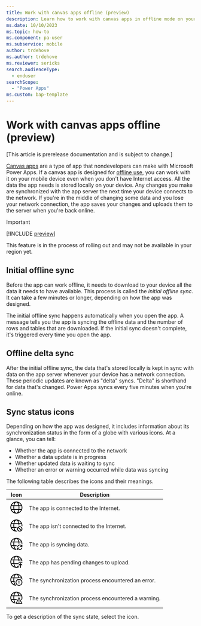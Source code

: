 ```yaml
---
title: Work with canvas apps offline (preview)
description: Learn how to work with canvas apps in offline mode on your mobile device.
ms.date: 10/10/2023
ms.topic: how-to
ms.component: pa-user
ms.subservice: mobile
author: trdehove
ms.author: trdehove
ms.reviewer: sericks
search.audienceType: 
  - enduser
searchScope:
  - "Power Apps"
ms.custom: bap-template
---
```


# Work with canvas apps offline (preview)

[This article is prerelease documentation and is subject to change.]

[Canvas apps](../maker/index.md) are a type of app that nondevelopers can make with Microsoft Power Apps. If a canvas app is designed for [offline use](canvas-mobile-offline-overview.md), you can work with it on your mobile device even when you don't have Internet access. All the data the app needs is stored locally on your device. Any changes you make are synchronized with the app server the next time your device connects to the network. If you're in the middle of changing some data and you lose your network connection, the app saves your changes and uploads them to the server when you're back online.

> [!IMPORTANT]
> [!INCLUDE [preview](../includes/cc-preview-features-definition.md)]
>
> This feature is in the process of rolling out and may not be available in your region yet.

## Initial offline sync

Before the app can work offline, it needs to download to your device all the data it needs to have available. This process is called the *initial offline sync*. It can take a few minutes or longer, depending on how the app was designed.

The initial offline sync happens automatically when you open the app. A message tells you the app is syncing the offline data and the number of rows and tables that are downloaded. If the initial sync doesn't complete, it's triggered every time you open the app.

## Offline delta sync

After the initial offline sync, the data that's stored locally is kept in sync with data on the app server whenever your device has a network connection. These periodic updates are known as "delta" syncs. "Delta" is shorthand for data that's changed. Power Apps syncs every five minutes when you're online.

## Sync status icons

Depending on how the app was designed, it includes information about its synchronization status in the form of a globe with various icons. At a glance, you can tell:

- Whether the app is connected to the network
- Whether a data update is in progress
- Whether updated data is waiting to sync
- Whether an error or warning occurred while data was syncing

The following table describes the icons and their meanings.

| Icon | Description |
|------|--------------|
| ![Icon showing that the app is connected to the internet.](media/connected.png "Icon showing that the app is connected to the internet.")| The app is connected to the Internet. |
| ![Icon showing that the app isn't connected to the internet.](media/not-connected.png "Icon showing that the app isn't connected to the internet.") | The app isn't connected to the Internet. |
| ![Icon showing that the app is syncing data.](media/synching.png "Icon showing that the app is syncing data.") | The app is syncing data. |
| ![Icon showing that the app has pending changes to upload.](media/upload-pending-changes.png "Icon showing that the app has pending changes to upload.") | The app has pending changes to upload. |
| ![Icon showing that the synchronization process encountered an error.](media/error.png "Icon showing that the synchronization process encountered an error.") | The synchronization process encountered an error. |
| ![Icon showing that the synchronization process encountered a warning.](media/warning.png "Icon showing that the synchronization process encountered a warning.") | The synchronization process encountered a warning. |

To get a description of the sync state, select the icon.

